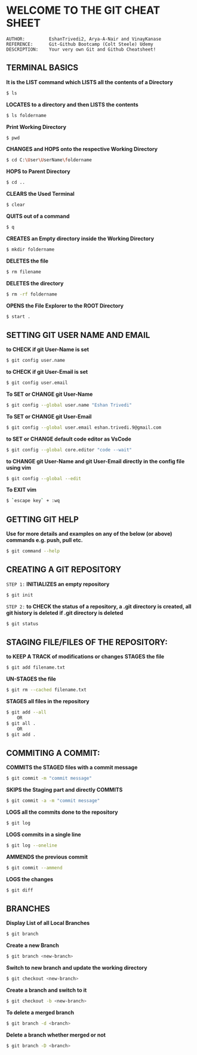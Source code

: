 # WELCOME TO THE GIT CHEAT SHEET

    AUTHOR:         EshanTrivedi2, Arya-A-Nair and VinayKanase
    REFERENCE:      Git-Github Bootcamp (Colt Steele) Udemy
    DESCRIPTION:    Your very own Git and Github Cheatsheet!

## TERMINAL BASICS

**It is the LIST command which LISTS all the contents of a Directory**

```bash
$ ls
```

**LOCATES to a directory and then LISTS the contents**

```bash
$ ls foldername
```

**Print Working Directory**

```bash
$ pwd
```

**CHANGES and HOPS onto the respective Working Directory**

```bash
$ cd C:\User\UserName\foldername
```

**HOPS to Parent Directory**

```bash
$ cd ..
```

**CLEARS the Used Terminal**

```bash
$ clear
```

**QUITS out of a command**

```bash
$ q
```

**CREATES an Empty directory inside the Working Directory**

```bash
$ mkdir foldername
```

**DELETES the file**

```bash
$ rm filename
```

**DELETES the directory**

```bash
$ rm -rf foldername
```

**OPENS the File Explorer to the ROOT Directory**

```bash
$ start .
```

## SETTING GIT USER NAME AND EMAIL

**to CHECK if git User-Name is set**

```bash
$ git config user.name
```

**to CHECK if git User-Email is set**

```bash
$ git config user.email
```

**To SET or CHANGE git User-Name**

```bash
$ git config --global user.name "Eshan Trivedi"
```

**To SET or CHANGE git User-Email**

```bash
$ git config --global user.email eshan.trivedi.9@gmail.com
```

**to SET or CHANGE default code editor as VsCode**

```bash
$ git config --global core.editor "code --wait"
```

**to CHANGE git User-Name and git User-Email directly in the config file using vim**

```bash
$ git config --global --edit
```

**To EXIT vim**

```bash
$ `escape key` + :wq
```

## GETTING GIT HELP

**Use for more details and examples on any of the below (or above) commands e.g. push, pull etc.**

```bash
$ git command --help
```

## CREATING A GIT REPOSITORY

`STEP 1:` **INITIALIZES an empty repository**

```bash
$ git init
```

`STEP 2:`  **to CHECK the status of a repository, a .git directory is created, all git history is deleted if .git directory is deleted**

```bash
$ git status
```

## STAGING FILE/FILES OF THE REPOSITORY:

**to KEEP A TRACK of modifications or changes**
**STAGES the file**

```bash
$ git add filename.txt
```

**UN-STAGES the file**

```bash
$ git rm --cached filename.txt
```

**STAGES all files in the repository**

```bash
$ git add --all
    OR
$ git all .
    OR
$ git add .
```

## COMMITING A COMMIT:

**COMMITS the STAGED files with a commit message**

```bash
$ git commit -m "commit message"
```

**SKIPS the Staging part and directly COMMITS**

```bash
$ git commit -a -m "commit message"
```

**LOGS all the commits done to the repository**

```bash
$ git log
```

**LOGS commits in a single line**

```bash
$ git log --oneline
```

**AMMENDS the previous commit**

```bash
$ git commit --ammend
```

**LOGS the changes**

```bash
$ git diff
```

## BRANCHES

**Display List of all Local Branches**

```bash
$ git branch
```

**Create a new Branch**

```bash
$ git branch <new-branch>
```

**Switch to new branch and update the working directory**

```bash
$ git checkout <new-branch>
```

**Create a branch and switch to it**

```bash
$ git checkout -b <new-branch>
```

**To delete a merged branch**

```bash
$ git branch -d <branch>
```

**Delete a branch whether merged or not**

```bash
$ git branch -D <branch>
```

